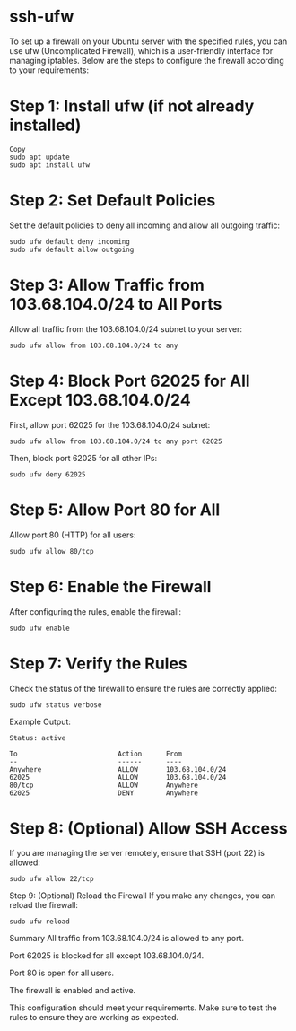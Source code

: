 # ssh-ufw

To set up a firewall on your Ubuntu server with the specified rules, you can use ufw (Uncomplicated Firewall), which is a user-friendly interface for managing iptables. Below are the steps to configure the firewall according to your requirements:

# Step 1: Install ufw (if not already installed)
```
Copy
sudo apt update
sudo apt install ufw
```
# Step 2: Set Default Policies
Set the default policies to deny all incoming and allow all outgoing traffic:

```
sudo ufw default deny incoming
sudo ufw default allow outgoing
```
# Step 3: Allow Traffic from 103.68.104.0/24 to All Ports
Allow all traffic from the 103.68.104.0/24 subnet to your server:
```
sudo ufw allow from 103.68.104.0/24 to any
```
# Step 4: Block Port 62025 for All Except 103.68.104.0/24
First, allow port 62025 for the 103.68.104.0/24 subnet:

```
sudo ufw allow from 103.68.104.0/24 to any port 62025

```
Then, block port 62025 for all other IPs:

```
sudo ufw deny 62025
```

# Step 5: Allow Port 80 for All
Allow port 80 (HTTP) for all users:
```
sudo ufw allow 80/tcp
```
# Step 6: Enable the Firewall
After configuring the rules, enable the firewall:
```
sudo ufw enable
```
# Step 7: Verify the Rules
Check the status of the firewall to ensure the rules are correctly applied:

```
sudo ufw status verbose
```
Example Output:
```
Status: active

To                         Action      From
--                         ------      ----
Anywhere                   ALLOW       103.68.104.0/24
62025                      ALLOW       103.68.104.0/24
80/tcp                     ALLOW       Anywhere
62025                      DENY        Anywhere
```
# Step 8: (Optional) Allow SSH Access
If you are managing the server remotely, ensure that SSH (port 22) is allowed:

```
sudo ufw allow 22/tcp
```
Step 9: (Optional) Reload the Firewall
If you make any changes, you can reload the firewall:
```
sudo ufw reload
```

Summary
All traffic from 103.68.104.0/24 is allowed to any port.

Port 62025 is blocked for all except 103.68.104.0/24.

Port 80 is open for all users.

The firewall is enabled and active.

This configuration should meet your requirements. Make sure to test the rules to ensure they are working as expected.

